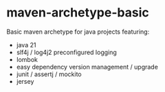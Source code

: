 # maven-archetype-basic

Basic maven archetype for java projects featuring:
- java 21
- slf4j / log4j2 preconfigured logging
- lombok
- easy dependency version management / upgrade
- junit / assertj / mockito
- jersey
